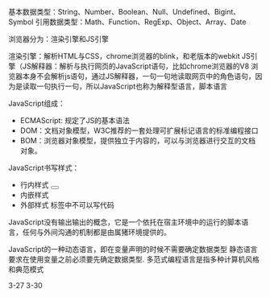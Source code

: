 基本数据类型：String、Number、Boolean、Null、Undefined、Bigint、Symbol
引用数据类型：Math、Function、RegExp、Object、Array、Date

浏览器分为：渲染引擎和JS引擎

渲染引擎：解析HTML与CSS，chrome浏览器的blink，和老版本的webkit
JS引擎（JS解释器：解析与执行网页的JavaScript语句，比如chrome浏览器的V8
浏览器本身不会解析js语句，通过JS解释器，一句一句地读取网页中的角色语句，因为是读取一句执行一句，所以JavaScript也称为解释型语言，脚本语言

JavaScript组成：
  - ECMAScript: 规定了JS的基本语法
  - DOM：文档对象模型，W3C推荐的一套处理可扩展标记语言的标准编程接口
  - BOM：浏览器对象模型，提供独立于内容的，可以与浏览器进行交互的文档对象。

JavaScript书写样式：
  - 行内样式  <button onclick='function() {}'>
  - 内嵌样式  <script> </script>
  - 外部样式  <script src="../scr/javascript"></script> 标签中不可以写代码

JavaScript没有输出输出的概念，它是一个依托在宿主环境中的运行的脚本语言，任何与外间沟通的机制都是由属猪环境提供的。

JavaScript的一种动态语言，即在变量声明的时候不需要确定数据类型
静态语言要求在使用变量之前必须要先确定数据类型.
多范式编程语言是指多种计算机风格和典范模式

3-27
3-30